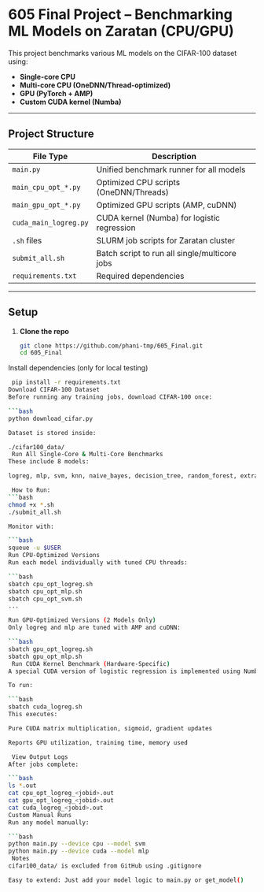 # 605 Final Project – Benchmarking ML Models on Zaratan (CPU/GPU)

This project benchmarks various ML models on the CIFAR-100 dataset using:
- **Single-core CPU**
- **Multi-core CPU (OneDNN/Thread-optimized)**
- **GPU (PyTorch + AMP)**
- **Custom CUDA kernel (Numba)**

---

##  Project Structure

| File Type               | Description                                     |
|-------------------------|-------------------------------------------------|
| `main.py`              | Unified benchmark runner for all models         |
| `main_cpu_opt_*.py`    | Optimized CPU scripts (OneDNN/Threads)          |
| `main_gpu_opt_*.py`    | Optimized GPU scripts (AMP, cuDNN)              |
| `cuda_main_logreg.py`  | CUDA kernel (Numba) for logistic regression     |
| `.sh` files            | SLURM job scripts for Zaratan cluster           |
| `submit_all.sh`        | Batch script to run all single/multicore jobs   |
| `requirements.txt`     | Required dependencies                           |

---

##  Setup

1. **Clone the repo**
   ```bash
   git clone https://github.com/phani-tmp/605_Final.git
   cd 605_Final
Install dependencies (only for local testing)

```bash
 pip install -r requirements.txt
Download CIFAR-100 Dataset
Before running any training jobs, download CIFAR-100 once:

```bash
python download_cifar.py

Dataset is stored inside:

./cifar100_data/
 Run All Single-Core & Multi-Core Benchmarks
These include 8 models:

logreg, mlp, svm, knn, naive_bayes, decision_tree, random_forest, extra_trees

 How to Run:
```bash
chmod +x *.sh
./submit_all.sh

Monitor with:

```bash
squeue -u $USER
Run CPU-Optimized Versions
Run each model individually with tuned CPU threads:

```bash
sbatch cpu_opt_logreg.sh
sbatch cpu_opt_mlp.sh
sbatch cpu_opt_svm.sh
...

Run GPU-Optimized Versions (2 Models Only)
Only logreg and mlp are tuned with AMP and cuDNN:

```bash
sbatch gpu_opt_logreg.sh
sbatch gpu_opt_mlp.sh
 Run CUDA Kernel Benchmark (Hardware-Specific)
A special CUDA version of logistic regression is implemented using Numba kernels.

To run:

```bash
sbatch cuda_logreg.sh
This executes:

Pure CUDA matrix multiplication, sigmoid, gradient updates

Reports GPU utilization, training time, memory used

 View Output Logs
After jobs complete:

```bash
ls *.out
cat cpu_opt_logreg_<jobid>.out
cat gpu_opt_logreg_<jobid>.out
cat cuda_logreg_<jobid>.out
Custom Manual Runs
Run any model manually:

```bash
python main.py --device cpu --model svm
python main.py --device cuda --model mlp
 Notes
cifar100_data/ is excluded from GitHub using .gitignore

Easy to extend: Just add your model logic to main.py or get_model()
